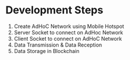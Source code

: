 # Development Steps

1. Create AdHoC Network using Mobile Hotspot
2. Server Socket to connect on AdHoc Network
3. Client Socket to connect on AdHoC Network
4. Data Transmission & Data Reception
5. Data Storage in Blockchain

